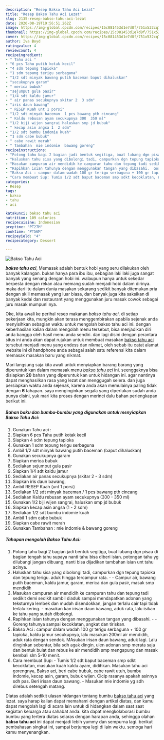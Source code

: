 ```yaml
---
description: "Resep Bakso Tahu Aci Lezat"
title: "Resep Bakso Tahu Aci Lezat"
slug: 2135-resep-bakso-tahu-aci-lezat
date: 2020-08-19T19:56:51.262Z
image: https://img-global.cpcdn.com/recipes/15c081453d1e7d8f/751x532cq70/bakso-tahu-aci-foto-resep-utama.jpg
thumbnail: https://img-global.cpcdn.com/recipes/15c081453d1e7d8f/751x532cq70/bakso-tahu-aci-foto-resep-utama.jpg
cover: https://img-global.cpcdn.com/recipes/15c081453d1e7d8f/751x532cq70/bakso-tahu-aci-foto-resep-utama.jpg
author: Iva Boyd
ratingvalue: 4
reviewcount: 4
recipeingredient:
- " Tahu aci "
- "6 pcs Tahu putih kotak kecil"
- "4 sdm tepung tapioka"
- "1 sdm tepung terigu serbaguna"
- "1/2 sdt minyak bawang putih baceman baput dihaluskan"
- "secukupnya garam"
- " merica bubuk"
- "sejumput gula pasir"
- "1/4 sdt kaldu jamur"
- " air panas secukupnya skitar 2  3 sdm"
- "iris daun bawang"
- " RESEP Kuah unt 1 porsi"
- "1/2 sdt minyak baceman  1 pcs bawang pth cincang"
- " Kaldu rebusan ayam secukupnya 300  350 ml"
- "1/2 biji wijen sangrai haluskan smp jd bubuk"
- " kecap asin angsa 1  2 sdm"
- "1/2 sdt bumbu indomie kuah"
- "1 sdm cabe bubuk"
- " cabe rawit merah"
- " Tambahan  mie indomie  bawang goreng"
recipeinstructions:
- "Potong tahu bagi 2 bagian jadi bentuk segitiga, buat lubang dgn pisau di bagian tengah tahu supaya nanti tahu bisa diberi isian. potongan tahu yg dilubangi jangan dibuang, nanti bisa dijadikan tambahan isian unt tahu acinya."
- "Haluskan tahu sisa yang dibolongi tadi, campurkan dgn tepung tapioka dan tepung terigu. aduk hingga tercampur rata.  Campur air, bawang putih baceman, kaldu jamur, garam, merica dan gula pasir, masak smp mendidih"
- "Masukan campuran air mendidih ke campuran tahu dan tepung tadi sedikit demi sedikit sambil diaduk sampai mendapatkan adonan yang teksturnya lembek dan mudah disendokkan, jangan terlalu cair tapi tidak terlalu kering. masukan kan irisan daun bawang, aduk rata, lalu isikan ke tahu yang sudah dibolongi."
- "Rapihkan isian tahunya dengan menggunakan tangan yang dibasahi.  Goreng tahunya sampai kecoklatan, angkat dan tiriskan."
- "Bakso Aci : campur dalam wadah 100 gr terigu serbaguna + 100 gr tapioka, kaldu jamur secukupnya, lalu masukan 200ml air mendidih, aduk rata dengan sendok. MAsukan irisan daun bawang, aduk lagi. Lalu dinginkan sebentar, bila sdh agak dingin, ulen adonan smp merata saja dan bentuk bulat dan rebus ke air mendidih smp mengapung dan masak kembali slm 5-10 menit."
- "Cara membuat Sup: Tumis 1/2 sdt baput baceman smp sdkt kecoklatan, masukan kuah kaldu ayam, didihkan. Masukan tahu aci gorengnya, Bakso aci, beri cabe bubuk, cabe rawit utuh, bumbu indomie, kecap asin, garam, bubuk wijen. Cicip rasanya apakah asinnya sdh pas. Beri irisan daun bawang. Masukan mie indomie yg sdh direbus setengah matang."
categories:
- Resep
tags:
- bakso
- tahu
- aci

katakunci: bakso tahu aci 
nutrition: 109 calories
recipecuisine: Indonesian
preptime: "PT27M"
cooktime: "PT56M"
recipeyield: "4"
recipecategory: Dessert

---
```



![Bakso Tahu Aci](https://img-global.cpcdn.com/recipes/15c081453d1e7d8f/751x532cq70/bakso-tahu-aci-foto-resep-utama.jpg)

<b><i>bakso tahu aci</i></b>, Memasak adalah bentuk hobi yang seru dilakukan oleh banyak kalangan. bukan hanya para ibu ibu, sebagian laki laki juga sangat banyak yang senang dengan hobi ini. walaupun hanya untuk sekedar berpesta dengan rekan atau memang sudah menjadi hobi dalam dirinya. maka dari itu dalam dunia masakan sekarang sedikit banyak ditemukan pria dengan skill memasak yang luar biasa, dan banyak juga kita saksikan di banyak kedai dan restaurant yang menggunakan juru masak cowok sebagai juru masak mumpuni nya.



Oke, kita awali ke perihal resep makanan <i>bakso tahu aci</i>. di setiap pekerjaan kita, mungkin akan terasa menggembirakan apabila sejenak anda menyisihkan sebagian waktu untuk mengolah bakso tahu aci ini. dengan keberhasilan kalian dalam mengolah menu tersebut, bisa menjadikan diri anda bangga oleh hasil menu anda sendiri. dan lagi disini dengan perantara situs ini anda akan dapat rujukan untuk membuat masakan <u>bakso tahu aci</u> tersebut menjadi menu yang endess dan nikmat, oleh sebab itu catat alamat website ini di handphone anda sebagai salah satu referensi kita dalam memasak masakan baru yang nikmat.


Mari langsung saja kita awali untuk menyiapkan barang barang yang diperuntuk kan dalam memasak menu <u><i>bakso tahu aci</i></u> ini. seenggaknya bisa disiapkan <b>20</b> bahan yang diperuntuk kan untuk hidangan ini. agar nantinya dapat menghasilkan rasa yang lezat dan menggugah selera. dan juga persiapkan waktu anda sejenak, karena anda akan memulainya paling tidak dengan <b>6</b> tahapan. saya menginginkan segala yang diperlukan sudah anda punya disini, yuk mari kita proses dengan merinci dulu bahan perlengkapan berikut ini.

<!--inarticleads1-->

##### Bahan baku dan bumbu-bumbu yang digunakan untuk menyiapkan Bakso Tahu Aci:

1. Gunakan  Tahu aci :
1. Siapkan 6 pcs Tahu putih kotak kecil
1. Siapkan 4 sdm tepung tapioka
1. Gunakan 1 sdm tepung terigu serbaguna
1. Ambil 1/2 sdt minyak bawang putih baceman (baput dihaluskan)
1. Gunakan secukupnya garam
1. Siapkan  merica bubuk
1. Sediakan sejumput gula pasir
1. Siapkan 1/4 sdt kaldu jamur
1. Sediakan  air panas secukupnya (skitar 2 - 3 sdm)
1. Siapkan iris daun bawang,
1. Ambil  RESEP Kuah (unt 1 porsi)
1. Sediakan 1/2 sdt minyak baceman / 1 pcs bawang pth cincang
1. Sediakan  Kaldu rebusan ayam secukupnya (300 - 350 ml)
1. Gunakan 1/2 biji wijen sangrai, haluskan smp jd bubuk
1. Siapkan  kecap asin angsa (1 - 2 sdm)
1. Sediakan 1/2 sdt bumbu indomie kuah
1. Ambil 1 sdm cabe bubuk
1. Siapkan  cabe rawit merah
1. Gunakan  Tambahan : mie indomie &amp; bawang goreng




<!--inarticleads2-->

##### Tahapan mengolah Bakso Tahu Aci:

1. Potong tahu bagi 2 bagian jadi bentuk segitiga, buat lubang dgn pisau di bagian tengah tahu supaya nanti tahu bisa diberi isian. potongan tahu yg dilubangi jangan dibuang, nanti bisa dijadikan tambahan isian unt tahu acinya.
1. Haluskan tahu sisa yang dibolongi tadi, campurkan dgn tepung tapioka dan tepung terigu. aduk hingga tercampur rata. -  - Campur air, bawang putih baceman, kaldu jamur, garam, merica dan gula pasir, masak smp mendidih
1. Masukan campuran air mendidih ke campuran tahu dan tepung tadi sedikit demi sedikit sambil diaduk sampai mendapatkan adonan yang teksturnya lembek dan mudah disendokkan, jangan terlalu cair tapi tidak terlalu kering. - masukan kan irisan daun bawang, aduk rata, lalu isikan ke tahu yang sudah dibolongi.
1. Rapihkan isian tahunya dengan menggunakan tangan yang dibasahi. -  - Goreng tahunya sampai kecoklatan, angkat dan tiriskan.
1. Bakso Aci : campur dalam wadah 100 gr terigu serbaguna + 100 gr tapioka, kaldu jamur secukupnya, lalu masukan 200ml air mendidih, aduk rata dengan sendok. MAsukan irisan daun bawang, aduk lagi. Lalu dinginkan sebentar, bila sdh agak dingin, ulen adonan smp merata saja dan bentuk bulat dan rebus ke air mendidih smp mengapung dan masak kembali slm 5-10 menit.
1. Cara membuat Sup: - Tumis 1/2 sdt baput baceman smp sdkt kecoklatan, masukan kuah kaldu ayam, didihkan. Masukan tahu aci gorengnya, Bakso aci, beri cabe bubuk, cabe rawit utuh, bumbu indomie, kecap asin, garam, bubuk wijen. Cicip rasanya apakah asinnya sdh pas. Beri irisan daun bawang. - Masukan mie indomie yg sdh direbus setengah matang.




Diatas adalah sedikit ulasan hidangan tentang bumbu <u>bakso tahu aci</u> yang lezat. saya harap kalian dapat memahami dengan artikel diatas, dan kamu dapat mengolah lagi di acara lain untuk di hidangkan dalam saat saat kegiatan keluarga atau sahabat anda. kita dapat mengkolaborasi bumbu bumbu yang tertera diatas selaras dengan harapan anda, sehingga olahan <b>bakso tahu aci</b> ini dapat menjadi lebih yummy dan sempurna lagi. berikut pembahasan singkat ini, sampai berjumpa lagi di lain waktu. semoga hari kamu menyenangkan.
